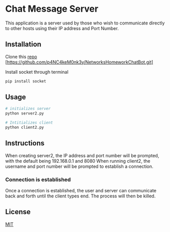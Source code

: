 # Chat Message Server
This application is a server used by those who wish to communicate directly to other hosts using their IP address and Port Number. 

## Installation

Clone this [repo](doc:https://github.com/p4NC4keM0nk3y/NetworksHomeworkChatBot.git)   [https://github.com/p4NC4keM0nk3y/NetworksHomeworkChatBot.git]

Install socket through terminal

```bash
pip install socket
```

## Usage

```python
# initializes server
python server2.py

# Intitializes client
python client2.py

```
## Instructions
When creating server2, the IP address and port number will be prompted, with the default being 192.168.0.1 and 8080
When running client2, the username and port number will be prompted to establish a connection.
### Connection is established
Once a connection is established, the user and server can communicate back and forth until the client types end. The process will then be killed. 


## License
[MIT](https://choosealicense.com/licenses/mit/)
